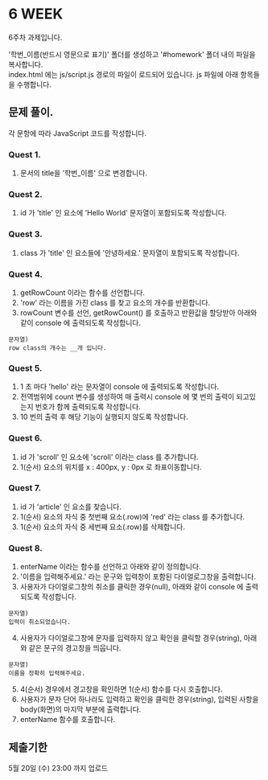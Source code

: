 # 6 WEEK

6주차 과제입니다.

'학번_이름(반드시 영문으로 표기)' 폴더를 생성하고 '#homework' 폴더 내의 파일을 복사합니다.<br/>
index.html 에는 js/script.js 경로의 파일이 로드되어 있습니다. js 파일에 아래 항목들을 수행합니다.


## 문제 풀이.
각 문항에 따라 JavaScript 코드를 작성합니다.


### Quest 1.
1) 문서의 title을 '학번_이름' 으로 변경합니다.


### Quest 2.
1) id 가 'title' 인 요소에 'Hello World' 문자열이 포함되도록 작성합니다.


### Quest 3.
1) class 가 'title' 인 요소들에 '안녕하세요.' 문자열이 포함되도록 작성합니다.


### Quest 4.
1) getRowCount 이라는 함수를 선언합니다.
2) 'row' 라는 이름을 가진 class 를 찾고 요소의 개수를 반환합니다.
3) rowCount 변수를 선언, getRowCount() 를 호출하고 반환값을 할당받아 아래와 같이 console 에 출력되도록 작성합니다.
```
문자열)
row class의 개수는 __개 입니다.
```


### Quest 5.
1) 1 초 마다 'hello' 라는 문자열이 console 에 출력되도록 작성합니다.
2) 전역범위에 count 변수를 생성하여 매 출력시 console 에 몇 번의 출력이 되고있는지 번호가 함께 출력되도록 작성합니다.
3) 10 번의 출력 후 해당 기능이 실행되지 않도록 작성합니다.


### Quest 6.
1) id 가 'scroll' 인 요소에 'scroll' 이라는 class 를 추가합니다.
2) 1(순서) 요소의 위치를 x : 400px, y : 0px 로 좌표이동합니다.


### Quest 7.
1) id 가 'article' 인 요소를 찾습니다.
2) 1(순서) 요소의 자식 중 첫번째 요소(.row)에 'red' 라는 class 를 추가합니다.
3) 1(순서) 요소의 자식 중 세번째 요소(.row)를 삭제합니다.


### Quest 8.
1) enterName 이라는 함수를 선언하고 아래와 같이 정의합니다.
2) '이름을 입력해주세요.' 라는 문구와 입력창이 포함된 다이얼로그창을 출력합니다.
3) 사용자가 다이얼로그창의 취소를 클릭한 경우(null), 아래와 같이 console 에 출력되도록 작성합니다.
```
문자열)
입력이 취소되었습니다.
```
4) 사용자가 다이얼로그창에 문자를 입력하지 않고 확인을 클릭할 경우(string), 아래와 같은 문구의 경고창을 띄웁니다.
```
문자열)
이름을 정확히 입력해주세요.
```
5) 4(순서) 경우에서 경고창을 확인하면 1(순서) 함수를 다시 호출합니다.
6) 사용자가 문자 단어 하나라도 입력하고 확인을 클릭한 경우(string), 입력된 사항을 body(화면)의 마지막 부분에 출력합니다.
7) enterName 함수를 호출합니다.


## 제출기한

5월 20일 (수) 23:00 까지 업로드